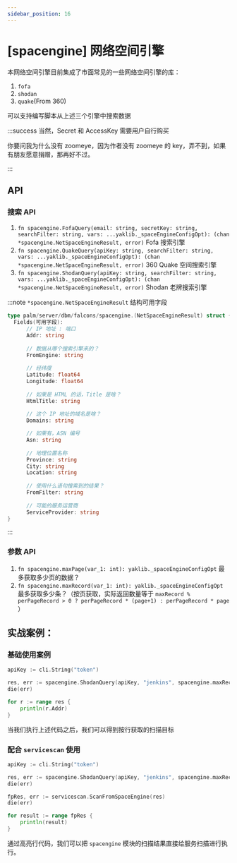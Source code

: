 ```yaml
---
sidebar_position: 16
---
```


# [spacengine] 网络空间引擎

本网络空间引擎目前集成了市面常见的一些网络空间引擎的库：

1. `fofa`
1. `shodan`
1. `quake`(From 360)

可以支持编写脚本从上述三个引擎中搜索数据

:::success 当然，Secret 和 AccessKey 需要用户自行购买

你要问我为什么没有 zoomeye，因为作者没有 zoomeye 的 key，弄不到，如果有朋友愿意捐赠，那再好不过。

:::

## API

### 搜索 API

1. `fn spacengine.FofaQuery(email: string, secretKey: string, searchFilter: string, vars: ...yaklib._spaceEngineConfigOpt): (chan *spacengine.NetSpaceEngineResult, error)`
   Fofa 搜索引擎
1. `fn spacengine.QuakeQuery(apiKey: string, searchFilter: string, vars: ...yaklib._spaceEngineConfigOpt): (chan *spacengine.NetSpaceEngineResult, error)`
   360 Quake 空间搜索引擎
1. `fn spacengine.ShodanQuery(apiKey: string, searchFilter: string, vars: ...yaklib._spaceEngineConfigOpt): (chan *spacengine.NetSpaceEngineResult, error)`
   Shodan 老牌搜索引擎

:::note `*spacengine.NetSpaceEngineResult` 结构可用字段

```go
type palm/server/dbm/falcons/spacengine.(NetSpaceEngineResult) struct {
  Fields(可用字段):
      // IP 地址 : 端口
      Addr: string
      
      // 数据从哪个搜索引擎来的？
      FromEngine: string
      
      // 经纬度
      Latitude: float64
      Longitude: float64
      
      // 如果是 HTML 的话，Title 是啥？
      HtmlTitle: string
      
      // 这个 IP 地址的域名是啥？
      Domains: string

      // 如果有，ASN 编号      
      Asn: string
      
      // 地理位置名称
      Province: string
      City: string
      Location: string
      
      // 使用什么语句搜索到的结果？
      FromFilter: string
      
      // 可能的服务运营商
      ServiceProvider: string
}
```

:::

### 参数 API

1. `fn spacengine.maxPage(var_1: int): yaklib._spaceEngineConfigOpt` 最多获取多少页的数据？
1. `fn spacengine.maxRecord(var_1: int): yaklib._spaceEngineConfigOpt` 最多获取多少条？（按页获取，实际返回数量等于 `maxRecord % perPageRecord > 0 ? perPageRecord * (page+1) : perPageRecord * page` ）

## 实战案例：

### 基础使用案例

```go title="yak 25_spacengine.yak --token vO5Z*********************aHgdTeEM"
apiKey := cli.String("token")

res, err := spacengine.ShodanQuery(apiKey, "jenkins", spacengine.maxRecord(100))
die(err)

for r := range res {
    println(r.Addr)
}
```

当我们执行上述代码之后，我们可以得到按行获取的扫描目标

### 配合 `servicescan` 使用

```go {6-7}
apiKey := cli.String("token")

res, err := spacengine.ShodanQuery(apiKey, "jenkins", spacengine.maxRecord(100))
die(err)

fpRes, err := servicescan.ScanFromSpaceEngine(res)
die(err)

for result := range fpRes {
    println(result)
}
```

通过高亮行代码，我们可以把 `spacengine` 模块的扫描结果直接给服务扫描进行执行。 